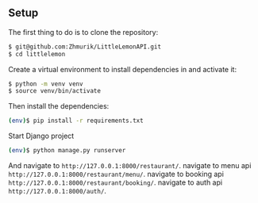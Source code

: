 ## Setup

The first thing to do is to clone the repository:

```sh
$ git@github.com:Zhmurik/LittleLemonAPI.git
$ cd littlelemon
```

Create a virtual environment to install dependencies in and activate it:

```sh
$ python -m venv venv
$ source venv/bin/activate
```

Then install the dependencies:

```sh
(env)$ pip install -r requirements.txt
```

Start Django project
```sh
(env)$ python manage.py runserver
```
And navigate to `http://127.0.0.1:8000/restaurant/`.
navigate to menu api `http://127.0.0.1:8000/restaurant/menu/`.
navigate to booking api `http://127.0.0.1:8000/restaurant/booking/`.
navigate to auth api `http://127.0.0.1:8000/auth/`.

